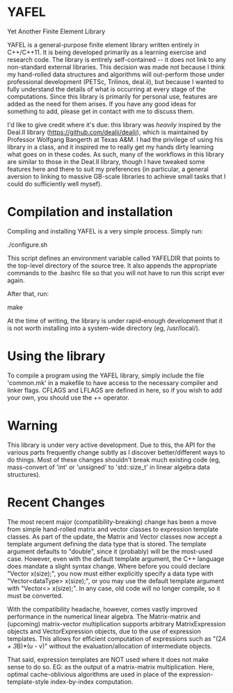 YAFEL
=====

Yet Another Finite Element Library

YAFEL is a general-purpose finite element library written entirely in C++/C++11.
It is being developed primarily as a learning exercise and research code.
The library is entirely self-contained -- it does not link to any non-standard 
external libraries. This decision was made not because I think my hand-rolled data structures
and algorithms will out-perform those under professional development (PETSc, Trilinos, deal.ii),
but because I wanted to fully understand the details of what is occurring at every stage of
the computations. Since this library is primarily for personal use, features are added as
the need for them arises. If you have any good ideas for something to add, please get in
contact with me to discuss them.

I'd like to give credit where it's due: this library was *heavily* inspired by the Deal.II
library (https://github.com/dealii/dealii), which is maintained by Professor Wolfgang Bangerth at Texas A&M.
I had the privilege of using his library in a class, and it inspired me to really get my
hands dirty learning what goes on in these codes.
As such, many of the workflows in this library are similar to those in the Deal.II library,
though I have tweaked some features here and there to suit my preferences (in particular,
a general aversion to linking to massive GB-scale libraries to achieve small tasks that
I could do sufficiently well mysef).


Compilation and installation
==========================

Compiling and installing YAFEL is a very simple process. Simply run:

./configure.sh

This script defines an environment variable called YAFELDIR that points to the top-level
directory of the source tree. It also appends the appropriate commands to the .bashrc
file so that you will not have to run this script ever again.

After that, run:

make

At the time of writing, the library is under rapid-enough development that it is not
worth installing into a system-wide directory (eg, /usr/local/).

Using the library
=================

To compile a program using the YAFEL library, simply  include the file 'common.mk' 
in a makefile to have access to the necessary compiler and linker flags. CFLAGS and
LFLAGS are defined in here, so if you wish to add your own, you should use the +=
operator.

Warning
=======

This library is under very active development. Due to this, the API for the various
parts frequently change subtly as I discover better/different ways to do things.
Most of these changes shouldn't break much existing code (eg, mass-convert of 'int'
or 'unsigned' to 'std::size_t' in linear algebra data structures).

Recent Changes
==============

The most recent major (compatibility-breaking) change has been a move from simple
hand-rolled matrix and vector classes to expression template classes.
As part of the update, the Matrix and Vector classes now accept a template
argument defining the data type that is stored. The template argument
defaults to "double", since it (probably) will be the most-used case.
However, even with the default template argument, the C++ language
does mandate a slight syntax change.
Where before you could declare "Vector x(size);", you now must either
explicitly specify a data type with "Vector\<dataType> x(size);", or
you may use the default template argument with "Vector<> x(size);".
In any case, old code will no longer compile, so it must be converted.

With the compatibility headache, however, comes vastly improved performance
in the numerical linear algebra.
The Matrix-matrix and (upcoming) matrix-vector multiplication supports
arbitrary MatrixExpression objects and VectorExpression objects, due
to the use of expression templates.
This allows for efficient computation of expressions such as "(2*A + 3*B)*(u - v)"
without the evaluation/allocation of intermediate objects.

That said, expression templates are NOT used where it does not make sense to do so.
EG: as the output of a matrix-matrix multiplication. Here, optimal cache-oblivious
algorithms are used in place of the expression-template-style index-by-index computation.